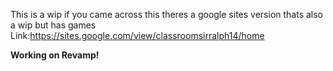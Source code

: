 This is a wip if you came across this theres a google sites version thats also a wip but has games
Link:https://sites.google.com/view/classroomsirralph14/home

**Working on Revamp!**
